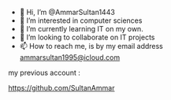 - 👋 Hi, I’m @AmmarSultan1443
- 👀 I’m interested in computer sciences
- 🌱 I’m currently learning IT on my own.
- 💞️ I’m looking to collaborate on IT projects 
- 📫 How to reach me, is by my email address ammarsultan1995@icloud.com

<!---
AmmarSultan1443/AmmarSultan1443 is a ✨ special ✨ repository because its `README.md` (this file) appears on your GitHub profile.
You can click the Preview link to take a look at your changes.
--->
my previous account :

https://github.com/SultanAmmar
